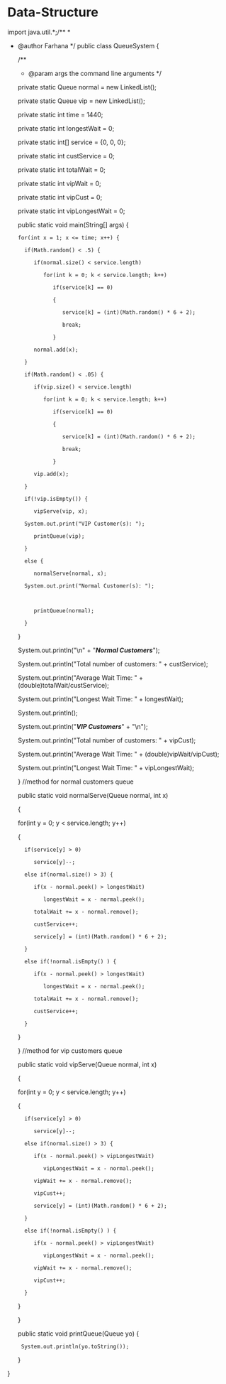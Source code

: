 # Data-Structure
import java.util.*;/**
 *
 * @author Farhana
 */
public class QueueSystem {

    /**
     * @param args the command line arguments
     */
    
   private static Queue<Integer> normal = new LinkedList<Integer>();
         
   private static Queue<Integer> vip = new LinkedList<Integer>();

   private static int time = 1440;

   private static int longestWait = 0;

   private static int[] service = {0, 0, 0};

   private static int custService = 0;

   private static int totalWait = 0;

   private static int vipWait = 0;

   private static int vipCust = 0;

   private static int vipLongestWait = 0;
   
   public static void main(String[] args) {
        
       for(int x = 1; x <= time; x++) {

         if(Math.random() < .5) {

            if(normal.size() < service.length)

               for(int k = 0; k < service.length; k++)

                  if(service[k] == 0)

                  {

                     service[k] = (int)(Math.random() * 6 + 2);

                     break;

                  }

            normal.add(x);      

         }

         if(Math.random() < .05) {

            if(vip.size() < service.length)

               for(int k = 0; k < service.length; k++)

                  if(service[k] == 0)

                  {

                     service[k] = (int)(Math.random() * 6 + 2);

                     break;

                  }

            vip.add(x);     

         }

         if(!vip.isEmpty()) {

            vipServe(vip, x);

         System.out.print("VIP Customer(s): ");

            printQueue(vip);

         }

         else {

            normalServe(normal, x);

         System.out.print("Normal Customer(s): ");

          

            printQueue(normal);

         }

      }

      System.out.println("\n" + "*****Normal Customers*****");

      System.out.println("Total number of customers: " + custService);

      System.out.println("Average Wait Time: " + (double)totalWait/custService);

      System.out.println("Longest Wait Time: " + longestWait);

       

      System.out.println();

      System.out.println("*****VIP Customers*****" + "\n");

      System.out.println("Total number of customers: " + vipCust);

      System.out.println("Average Wait Time: " + (double)vipWait/vipCust);

      System.out.println("Longest Wait Time: " + vipLongestWait);

    

   }
    //method for normal customers queue
    
    public static void normalServe(Queue<Integer> normal, int x)

   {

      for(int y = 0; y < service.length; y++)

      {

         if(service[y] > 0)

            service[y]--;

         else if(normal.size() > 3) {

            if(x - normal.peek() > longestWait)

               longestWait = x - normal.peek();

            totalWait += x - normal.remove();

            custService++;

            service[y] = (int)(Math.random() * 6 + 2); 

         }

         else if(!normal.isEmpty() ) {

            if(x - normal.peek() > longestWait)

               longestWait = x - normal.peek();

            totalWait += x - normal.remove();

            custService++;

         }

      }

   }
    //method for vip customers queue
    
    public static void vipServe(Queue<Integer> normal, int x)

   {

      for(int y = 0; y < service.length; y++)

      {

         if(service[y] > 0)

            service[y]--;

         else if(normal.size() > 3) {

            if(x - normal.peek() > vipLongestWait)

               vipLongestWait = x - normal.peek();

            vipWait += x - normal.remove();

            vipCust++;

            service[y] = (int)(Math.random() * 6 + 2); 

         }

         else if(!normal.isEmpty() ) {

            if(x - normal.peek() > vipLongestWait)

               vipLongestWait = x - normal.peek();

            vipWait += x - normal.remove();

            vipCust++;

         }

      }

   }

    public static void printQueue(Queue<Integer> yo) {
       
        System.out.println(yo.toString());
        
    }
    
}
